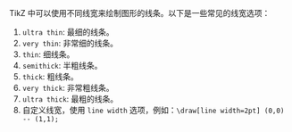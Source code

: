   
TikZ 中可以使用不同线宽来绘制图形的线条。以下是一些常见的线宽选项：
1. `ultra thin`: 最细的线条。
2. `very thin`: 非常细的线条。   
3. `thin`: 细线条。   
4. `semithick`: 半粗线条。
5. `thick`: 粗线条。    
6. `very thick`: 非常粗线条。
7. `ultra thick`: 最粗的线条。
8. 自定义线宽，使用 `line width` 选项，例如：`\draw[line width=2pt] (0,0) -- (1,1);`
